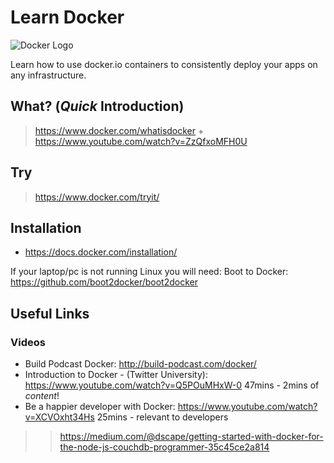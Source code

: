 Learn Docker
============

![Docker Logo](http://i.imgur.com/KgdWLdh.png)

Learn how to use docker.io containers to consistently deploy
your apps on any infrastructure.


## What? (*Quick* Introduction)

> https://www.docker.com/whatisdocker +
> https://www.youtube.com/watch?v=ZzQfxoMFH0U


## Try

> https://www.docker.com/tryit/

## Installation

- https://docs.docker.com/installation/

If your laptop/pc is not running Linux you will need:
Boot to Docker: https://github.com/boot2docker/boot2docker

## Useful Links


### Videos

- Build Podcast Docker: http://build-podcast.com/docker/
- Introduction to Docker - (Twitter University):
https://www.youtube.com/watch?v=Q5POuMHxW-0 47mins - 2mins of *content*!
- Be a happier developer with Docker:
https://www.youtube.com/watch?v=XCVOxht34Hs 25mins - relevant to developers


>> https://medium.com/@dscape/getting-started-with-docker-for-the-node-js-couchdb-programmer-35c45ce2a814
